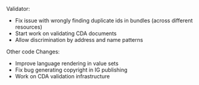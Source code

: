 Validator:
* Fix issue with wrongly finding duplicate ids in bundles (across different resources)
* Start work on validating CDA documents
* Allow discrimination by address and name patterns


Other code Changes:
* Improve language rendering in value sets
* Fix bug generating copyright in IG publishing
* Work on CDA validation infrastructure

